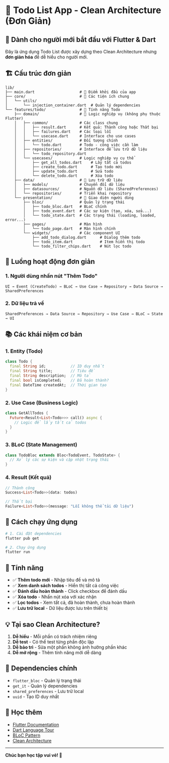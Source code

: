 # 📱 Todo List App - Clean Architecture (Đơn Giản)

## 🎯 **Dành cho người mới bắt đầu với Flutter & Dart**

Đây là ứng dụng Todo List được xây dựng theo Clean Architecture nhưng **đơn giản hóa** để dễ hiểu cho người mới.

## 🏗️ **Cấu trúc đơn giản**

```
lib/
├── main.dart                    # 🚀 Điểm khởi đầu của app
├── core/                        # 🔧 Các tiện ích chung
│   └── utils/
│       └── injection_container.dart  # Quản lý dependencies
└── features/todo/               # 📝 Tính năng Todo
    ├── domain/                  # 🧠 Logic nghiệp vụ (không phụ thuộc Flutter)
    │   ├── common/              # Các class chung
    │   │   ├── result.dart      # Kết quả: Thành công hoặc Thất bại
    │   │   ├── failures.dart    # Các loại lỗi
    │   │   └── usecase.dart     # Interface cho use cases
    │   ├── entities/            # Đối tượng chính
    │   │   └── todo.dart        # Todo - công việc cần làm
    │   ├── repositories/        # Interface để lưu trữ dữ liệu
    │   │   └── todo_repository.dart
    │   └── usecases/            # Logic nghiệp vụ cụ thể
    │       ├── get_all_todos.dart    # Lấy tất cả todos
    │       ├── create_todo.dart      # Tạo todo mới
    │       ├── update_todo.dart      # Sửa todo
    │       └── delete_todo.dart      # Xóa todo
    ├── data/                    # 💾 Lưu trữ dữ liệu
    │   ├── models/              # Chuyển đổi dữ liệu
    │   ├── datasources/         # Nguồn dữ liệu (SharedPreferences)
    │   └── repositories/        # Triển khai repository
    └── presentation/            # 🎨 Giao diện người dùng
        ├── bloc/                # Quản lý trạng thái
        │   ├── todo_bloc.dart   # BLoC chính
        │   ├── todo_event.dart  # Các sự kiện (tạo, xóa, sửa...)
        │   └── todo_state.dart  # Các trạng thái (loading, loaded, error...)
        ├── pages/               # Màn hình
        │   └── todo_page.dart   # Màn hình chính
        └── widgets/             # Các component UI
            ├── add_todo_dialog.dart      # Dialog thêm todo
            ├── todo_item.dart            # Item hiển thị todo
            └── todo_filter_chips.dart    # Nút lọc todo
```

## 🔄 **Luồng hoạt động đơn giản**

### 1. **Người dùng nhấn nút "Thêm Todo"**
```
UI → Event (CreateTodo) → BLoC → Use Case → Repository → Data Source → SharedPreferences
```

### 2. **Dữ liệu trả về**
```
SharedPreferences → Data Source → Repository → Use Case → BLoC → State → UI
```

## 📚 **Các khái niệm cơ bản**

### **1. Entity (Todo)**
```dart
class Todo {
  final String id;           // ID duy nhất
  final String title;        // Tiêu đề
  final String description;  // Mô tả
  final bool isCompleted;    // Đã hoàn thành?
  final DateTime createdAt;  // Thời gian tạo
}
```

### **2. Use Case (Business Logic)**
```dart
class GetAllTodos {
  Future<Result<List<Todo>>> call() async {
    // Logic để lấy tất cả todos
  }
}
```

### **3. BLoC (State Management)**
```dart
class TodoBloc extends Bloc<TodoEvent, TodoState> {
  // Xử lý các sự kiện và cập nhật trạng thái
}
```

### **4. Result (Kết quả)**
```dart
// Thành công
Success<List<Todo>>(data: todos)

// Thất bại  
Failure<List<Todo>>(message: "Lỗi không thể tải dữ liệu")
```

## 🚀 **Cách chạy ứng dụng**

```bash
# 1. Cài đặt dependencies
flutter pub get

# 2. Chạy ứng dụng
flutter run
```

## 🎯 **Tính năng**

- ✅ **Thêm todo mới** - Nhập tiêu đề và mô tả
- ✅ **Xem danh sách todos** - Hiển thị tất cả công việc
- ✅ **Đánh dấu hoàn thành** - Click checkbox để đánh dấu
- ✅ **Xóa todo** - Nhấn nút xóa với xác nhận
- ✅ **Lọc todos** - Xem tất cả, đã hoàn thành, chưa hoàn thành
- ✅ **Lưu trữ local** - Dữ liệu được lưu trên thiết bị

## 💡 **Tại sao Clean Architecture?**

1. **Dễ hiểu** - Mỗi phần có trách nhiệm riêng
2. **Dễ test** - Có thể test từng phần độc lập
3. **Dễ bảo trì** - Sửa một phần không ảnh hưởng phần khác
4. **Dễ mở rộng** - Thêm tính năng mới dễ dàng

## 🔧 **Dependencies chính**

- `flutter_bloc` - Quản lý trạng thái
- `get_it` - Quản lý dependencies
- `shared_preferences` - Lưu trữ local
- `uuid` - Tạo ID duy nhất

## 📖 **Học thêm**

- [Flutter Documentation](https://docs.flutter.dev/)
- [Dart Language Tour](https://dart.dev/guides/language/language-tour)
- [BLoC Pattern](https://bloclibrary.dev/)
- [Clean Architecture](https://blog.cleancoder.com/uncle-bob/2012/08/13/the-clean-architecture.html)

---

**Chúc bạn học tập vui vẻ! 🎉**
